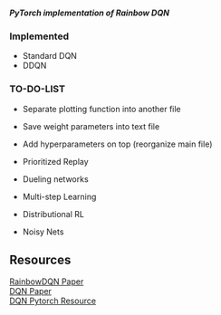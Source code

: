 ##### PyTorch implementation of Rainbow DQN

### Implemented

- Standard DQN <br>
- DDQN

### TO-DO-LIST

- Separate plotting function into another file <br>
- Save weight parameters into text file <br>
- Add hyperparameters on top (reorganize main file) <br>


- Prioritized Replay <br>
- Dueling networks <br>
- Multi-step Learning <br>
- Distributional RL <br>
- Noisy Nets

## Resources

[RainbowDQN Paper](https://arxiv.org/pdf/1710.02298) <br>
[DQN Paper](https://arxiv.org/pdf/1312.5602) <br>
[DQN Pytorch Resource](https://docs.pytorch.org/tutorials/intermediate/reinforcement_q_learning.html) <br>